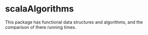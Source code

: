 # scalaAlgorithms
This package has functional data structures and algorithms, and the comparison of there running times.
